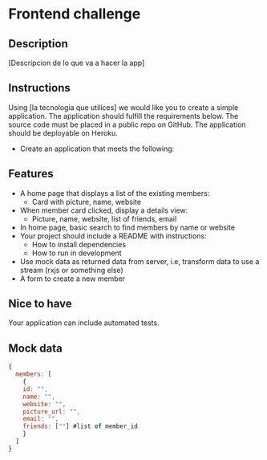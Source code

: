 # Frontend challenge

## Description

[Descripcion de lo que va a hacer la app]

## Instructions

Using [la tecnologia que utilices] we would like you to create a simple application. The application should fulfill the requirements below. The source code must be placed in a public repo on GitHub. The application should be deployable on Heroku.

- Create an application that meets the following:

## Features

- A home page that displays a list of the existing members:
  - Card with picture, name, website
- When member card clicked, display a details view:
  - Picture, name, website, list of friends, email
- In home page, basic search to find members by name or website
- Your project should include a README with instructions:
  - How to install dependencies
  - How to run in development
- Use mock data as returned data from server, i.e, transform data to use a stream (rxjs or something else)
- A form to create a new member

## Nice to have

Your application can include automated tests.

## Mock data

```js
{
  members: [
    {
    id: "",
    name: "",
    website: "",
    picture_url: "",
    email: "",
    friends: [""] #list of member_id
    }
  ]
}
```
